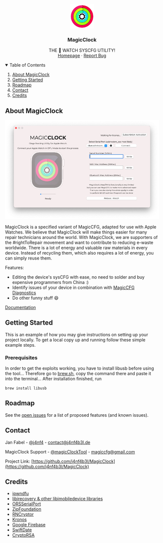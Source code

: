 <!--
*** Thanks for checking out the Best-README-Template. If you have a suggestion
*** that would make this better, please fork the repo and create a pull request
*** or simply open an issue with the tag "enhancement".
*** Thanks again! Now go create something AMAZING! :D
-->



<!-- PROJECT SHIELDS -->
<!--
*** I'm using markdown "reference style" links for readability.
*** Reference links are enclosed in brackets [ ] instead of parentheses ( ).
*** See the bottom of this document for the declaration of the reference variables
*** for contributors-url, forks-url, etc. This is an optional, concise syntax you may use.
*** https://www.markdownguide.org/basic-syntax/#reference-style-links
-->


<!-- PROJECT LOGO -->
<br />
<p align="center">
  <a href="https://github.com/j4nf4b3l/MagicClock">
    <img src="images/logo.png" alt="Logo" width="80" height="80">
  </a>

  <h3 align="center">MagicClock</h3>

  <p align="center">
    THE  WATCH SYSCFG UTILITY!
    <br />
    <a href="https://magicclock.magiccfg.com">Homepage</a>
    ·
    <a href="https://github.com/j4nf4b3l/MagicClock/issues">Report Bug</a>
  </p>
</p>



<!-- TABLE OF CONTENTS -->
<details open="open">
  <summary>Table of Contents</summary>
  <ol>
    <li>
      <a href="#about-magicclock">About MagicClock</a>
    </li>
    <li>
      <a href="#getting-started">Getting Started</a>
    </li>
    <li><a href="#roadmap">Roadmap</a></li>
    <li><a href="#contact">Contact</a></li>
    <li><a href="#credits">Credits</a></li>
  </ol>
</details>



<!-- ABOUT THE PROJECT -->
## About MagicClock

[![Product Name Screen Shot][product-screenshot]](https://example.com)

MagicClock is a specified variant of MagicCFG, adapted for use with Apple Watches.
We believe that MagicClock will make things easier for many repair technicians around the world.
With MagicClock, we are supporters of the #rightToRepair movement and want to contribute to reducing e-waste worldwide. 
There is a lot of energy and valuable raw materials in every device. Instead of recycling them, which also requires a lot of energy, you can simply reuse them.

Features:
* Editing the device's sysCFG with ease, no need to solder and buy expensive programmers from China :)
* Identify issues of your device in combination with [MagicCFG Diagnostics](https://magicclock.magiccfg.com)
* Do other funny stuff :smile:

[Documentation](https://magicclock.magiccfg.com)


<!-- GETTING STARTED -->
## Getting Started

This is an example of how you may give instructions on setting up your project locally.
To get a local copy up and running follow these simple example steps.


### Prerequisites

In order to get the exploits working, you have to install libusb before using the tool...
Therefore go to [brew.sh](https://brew.sh), copy the command there and paste it into the terminal...
After installation finished, run

  ```
  brew install libusb
  ```
  
  
<!-- ROADMAP -->
## Roadmap

See the [open issues](https://github.com/j4nf4b3l/MagicClock/issues) for a list of proposed features (and known issues).



<!-- CONTACT -->
## Contact

Jan Fabel - [@j4nf4](https://twitter.com/j4nf4) - contact@j4nf4b3l.de

MagicClock Support - [@magicClockTool](https://twitter.com/magicClockTool) - magiccfg@gmail.com

Project Link: [https://github.com/j4nf4b3l/MagicClock](https://github.com/j4nf4b3l/MagicClock)



<!-- Credits -->
## Credits
* [ipwndfu](https://github.com/axi0mX/ipwndfu)
* [libirecovery & other libimobiledevice libraries](https://github.com/libimobiledevice/libirecovery)
* [ORSSerialPort](https://github.com/armadsen/ORSSerialPort)
* [ZipFoundation](https://github.com/weichsel/ZIPFoundation)
* [RNCryptor](https://github.com/RNCryptor/RNCryptor)
* [Kronos](https://github.com/MobileNativeFoundation/Kronos)
* [Google Firebase](https://github.com/firebase/firebase-ios-sdk)
* [SwiftDate](https://github.com/malcommac/SwiftDate)
* [CryptoRSA](https://github.com/Kitura/BlueRSA)





<!-- MARKDOWN LINKS & IMAGES -->
[product-screenshot]: images/screenshot.png
